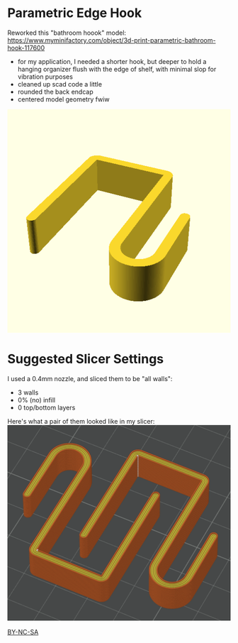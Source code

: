 # Parametric Edge Hook

Reworked this "bathroom hoook" model: <https://www.myminifactory.com/object/3d-print-parametric-bathroom-hook-117600>

- for my application, I needed a shorter hook, but deeper to hold a hanging
  organizer flush with the edge of shelf, with minimal slop for vibration
  purposes
- cleaned up scad code a little
- rounded the back endcap
- centered model geometry fwiw

![Example Model Image](hook.png)

# Suggested Slicer Settings

I used a 0.4mm nozzle, and sliced them to be "all walls":
- 3 walls
- 0% (no) infill
- 0 top/bottom layers


Here's what a pair of them looked like in my slicer:
![Example Slicer Preview](hook_x2_sliced.png)

[BY-NC-SA](https://creativecommons.org/licenses/by-nc-sa/4.0/)
